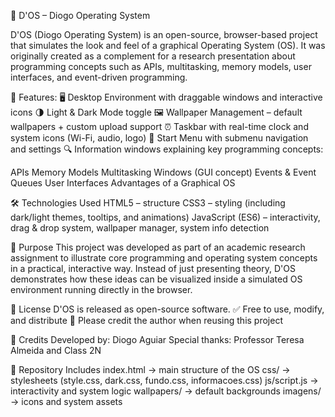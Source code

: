 📌 D'OS – Diogo Operating System

D'OS (Diogo Operating System) is an open-source, browser-based project that simulates the look and feel of a graphical Operating System (OS).
It was originally created as a complement for a research presentation about programming concepts such as APIs, multitasking, memory models, user interfaces, and event-driven programming.

🚀 Features: 🖥️ Desktop Environment with draggable windows and interactive icons 🌗 Light & Dark Mode toggle 🖼️ Wallpaper Management – default wallpapers + custom upload support ⏰ Taskbar with real-time clock and system icons (Wi-Fi, audio, logo) 📂 Start Menu with submenu navigation and settings 🔍 Information windows explaining key programming concepts:

APIs
Memory Models
Multitasking
Windows (GUI concept)
Events & Event Queues
User Interfaces
Advantages of a Graphical OS

🛠️ Technologies Used
HTML5 – structure
CSS3 – styling (including dark/light themes, tooltips, and animations)
JavaScript (ES6) – interactivity, drag & drop system, wallpaper manager, system info detection

📖 Purpose
This project was developed as part of an academic research assignment to illustrate core programming and operating system concepts in a practical, interactive way.
Instead of just presenting theory, D'OS demonstrates how these ideas can be visualized inside a simulated OS environment running directly in the browser.

📜 License
D'OS is released as open-source software. ✅ Free to use, modify, and distribute 📌 Please credit the author when reusing this project

👤 Credits
Developed by: Diogo Aguiar
Special thanks: Professor Teresa Almeida and Class 2N

📂 Repository Includes
index.html → main structure of the OS
css/ → stylesheets (style.css, dark.css, fundo.css, informacoes.css)
js/script.js → interactivity and system logic
wallpapers/ → default backgrounds
imagens/ → icons and system assets
